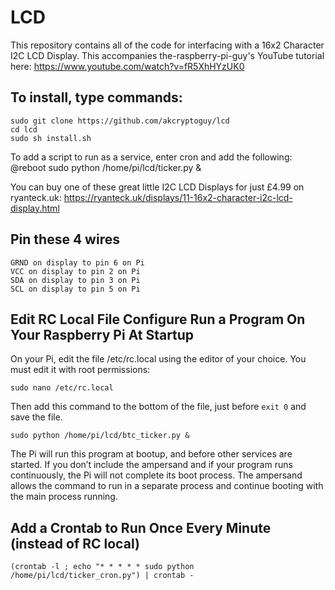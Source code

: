 # LCD
This repository contains all of the code for interfacing with a 16x2 Character I2C LCD Display. This accompanies the-raspberry-pi-guy's YouTube tutorial here: https://www.youtube.com/watch?v=fR5XhHYzUK0 

## To install, type commands:
```
sudo git clone https://github.com/akcryptoguy/lcd
cd lcd
sudo sh install.sh
```


To add a script to run as a service, enter cron and add the following:
@reboot sudo python /home/pi/lcd/ticker.py &

You can buy one of these great little I2C LCD Displays for just £4.99 on ryanteck.uk: https://ryanteck.uk/displays/11-16x2-character-i2c-lcd-display.html

## Pin these 4 wires
```
GRND on display to pin 6 on Pi
VCC on display to pin 2 on Pi
SDA on display to pin 3 on Pi
SCL on display to pin 5 on Pi
```

## Edit RC Local File Configure Run a Program On Your Raspberry Pi At Startup

On your Pi, edit the file /etc/rc.local using the editor of your choice. You must edit it with root permissions:

```
sudo nano /etc/rc.local
```

Then add this command to the bottom of the file, just before `exit 0` and save the file.
```
sudo python /home/pi/lcd/btc_ticker.py &
```

The Pi will run this program at bootup, and before other services are started.  If you don’t include the ampersand and if your program runs continuously, the Pi will not complete its boot process. The ampersand allows the command to run in a separate process and continue booting with the main process running.

## Add a Crontab to Run Once Every Minute (instead of RC local)
```
(crontab -l ; echo "* * * * * sudo python /home/pi/lcd/ticker_cron.py") | crontab -
```
